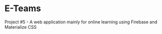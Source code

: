 # E-Teams
Project #5 - A web application mainly for online learning using Firebase and Materialize CSS